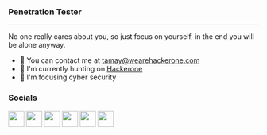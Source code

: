 ### Penetration Tester

---

No one really cares about you, so just focus on yourself, in the end you will be alone anyway.

- 📩 You can contact me at [tamay@wearehackerone.com](mailto:tamay@wearehackerone.com)
- 🐙 I'm currently hunting on [Hackerone](http://hackerone.com/tamay)
- 🤡 I'm focusing cyber security

### Socials

<p align="left"> <a href="https://discord.com/users/tamaytandiran" target="_blank" rel="noreferrer"><img src="https://raw.githubusercontent.com/danielcranney/readme-generator/main/public/icons/socials/discord.svg" width="32" height="32" /></a>
<a href="http://www.instagram.com/tamaytandiran" target="_blank" rel="noreferrer"><img src="https://raw.githubusercontent.com/danielcranney/readme-generator/main/public/icons/socials/instagram.svg" width="32" height="32" /></a>
<a href="https://www.linkedin.com/in/tamaytandiran" target="_blank" rel="noreferrer"><img src="https://raw.githubusercontent.com/danielcranney/readme-generator/main/public/icons/socials/linkedin.svg" width="32" height="32" /></a>
<a href="http://www.medium.com/@tamaytandiran" target="_blank" rel="noreferrer"><img src="https://raw.githubusercontent.com/danielcranney/readme-generator/main/public/icons/socials/medium-dark.svg" width="32" height="32" /></a>
<a href="https://www.twitter.com/tamaytandiran" target="_blank" rel="noreferrer"><img src="https://raw.githubusercontent.com/danielcranney/readme-generator/main/public/icons/socials/twitter.svg" width="32" height="32" /></a>
<a href="https://www.youtube.com/@tamaytandiran" target="_blank" rel="noreferrer"><img src="https://raw.githubusercontent.com/danielcranney/readme-generator/main/public/icons/socials/youtube.svg" width="32" height="32" /></a>
</p>

